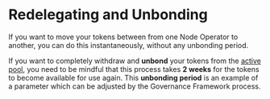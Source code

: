 # Redelegating and Unbonding

If you want to move your tokens between from one Node Operator to another, you can do this instantaneously, without any unbonding period.&#x20;

If you want to completely withdraw and **unbond** your tokens from the [active pool](../getting-started/learning-the-basics/introduction-to-cheqd-governance.md#what-is-the-active-pool), you need to be mindful that this process takes **2 weeks** for the tokens to become available for use again. This **unbonding period** is an example of a parameter which can be adjusted by the Governance Framework process.
